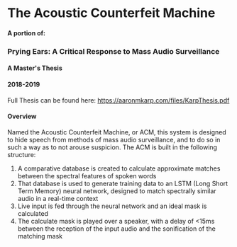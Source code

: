 # The Acoustic Counterfeit Machine
#### A portion of:
### Prying Ears: A Critical Response to Mass Audio Surveillance
#### A Master's Thesis
#### 2018-2019

Full Thesis can be found here: https://aaronmkarp.com/files/KarpThesis.pdf


#### Overview

Named the Acoustic Counterfeit Machine, or ACM, this system is designed to hide speech from methods of mass audio surveillance, and
to do so in such a way as to not arouse suspicion. The ACM is built in the following structure: 

  1. A comparative database is created to calculate approximate matches between the spectral features of spoken words
  2. That database is used to generate training data to an LSTM (Long Short Term Memory) neural network, designed to match spectrally similar audio in a real-time context
  3. Live input is fed through the neural network and an ideal mask is calculated
  4. The calculate mask is played over a speaker, with a delay of <15ms between the reception of the input audio and the sonification of the matching mask
